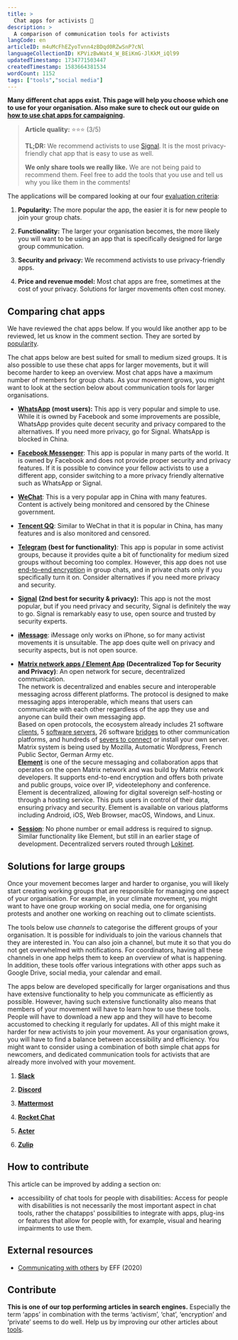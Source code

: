 ```yaml
---
title: >
  Chat apps for activists 💬
description: >
  A comparison of communication tools for activists
langCode: en
articleID: m4uMcFhEZyoTvnn4zBDqd0RZwSnP7cNl
languageCollectionID: KPVizBwWat4_W_BEiKmG-JlKkM_iQl99
updatedTimestamp: 1734771503447
createdTimestamp: 1583664381534
wordCount: 1152
tags: ["tools","social media"]
---
```


**Many different chat apps exist. This page will help you choose which one to use for your organisation. Also make sure to check out our guide on** [**how to use chat apps for campaigning**](/communication/chat-apps)**.**

> **Article quality:** ⭐️⭐️⭐️ (3/5)
> 
> **TL;DR:** We recommend activists to use [Signal](/tools/chat-apps/signal). It is the most privacy-friendly chat app that is easy to use as well.
> 
> **We only share tools we really like.** We are not being paid to recommend them. Feel free to add the tools that you use and tell us why you like them in the comments!

The applications will be compared looking at our four [evaluation criteria](/tools/chat-apps/evaluation-criteria):

1.  **Popularity:** The more popular the app, the easier it is for new people to join your group chats.
    
2.  **Functionality:** The larger your organisation becomes, the more likely you will want to be using an app that is specifically designed for large group communication.
    
3.  **Security and privacy:** We recommend activists to use privacy-friendly apps.
    
4.  **Price and revenue model:** Most chat apps are free, sometimes at the cost of your privacy. Solutions for larger movements often cost money.
    

## Comparing chat apps

We have reviewed the chat apps below. If you would like another app to be reviewed, let us know in the comment section. They are sorted by [popularity](https://www.statista.com/statistics/258749/most-popular-global-mobile-messenger-apps/).

The chat apps below are best suited for small to medium sized groups. It is also possible to use these chat apps for larger movements, but it will become harder to keep an overview. Most chat apps have a maximum number of members for group chats. As your movement grows, you might want to look at the section below about communication tools for larger organisations.

-   [**WhatsApp**](/tools/chat-apps/whatsapp) **(most users):** This app is very popular and simple to use. While it is owned by Facebook and some improvements are possible, WhatsApp provides quite decent security and privacy compared to the alternatives. If you need more privacy, go for Signal. WhatsApp is blocked in China.
    
-   [**Facebook Messenger**](/tools/chat-apps/facebook-messenger): This app is popular in many parts of the world. It is owned by Facebook and does not provide proper security and privacy features. If it is possible to convince your fellow activists to use a different app, consider switching to a more privacy friendly alternative such as WhatsApp or Signal.
    
-   [**WeChat**](/tools/chat-apps/wechat): This is a very popular app in China with many features. Content is actively being monitored and censored by the Chinese government.
    
-   [**Tencent QQ**](/tools/chat-apps/tencent-qq): Similar to WeChat in that it is popular in China, has many features and is also monitored and censored.
    
-   [**Telegram**](/tools/chat-apps/telegram) **(best for functionality)**_:_ This app is popular in some activist groups, because it provides quite a bit of functionality for medium sized groups without becoming too complex. However, this app does not use [end-to-end encryption](/end-to-end-encryption) in group chats, and in private chats only if you specifically turn it on. Consider alternatives if you need more privacy and security.
    
-   [**Signal**](/tools/chat-apps/signal) **(2nd best for security & privacy):** This app is not the most popular, but if you need privacy and security, Signal is definitely the way to go. Signal is remarkably easy to use, open source and trusted by security experts.
    
-   [**iMessage**](/tools/chat-apps/imessage): iMessage only works on iPhone, so for many activist movements it is unsuitable. The app does quite well on privacy and security aspects, but is not open source.
    
-   [**Matrix network apps / Element App**](https://matrix.org/?utm_source=activisthandbook.org) **(Decentralized Top for Security and Privacy)**: An open network for secure, decentralized communication.  
    The network is decentralized and enables secure and interoperable messaging across different platforms. The protocol is designed to make messaging apps interoperable, which means that users can communicate with each other regardless of the app they use and anyone can build their own messaging app.  
    Based on open protocols, the ecosystem already includes 21 software [clients](https://matrix.org/ecosystem/clients/?utm_source=activisthandbook.org), 5 [software servers](https://matrix.org/ecosystem/servers/?utm_source=activisthandbook.org), 26 software [bridges](https://matrix.org/ecosystem/bridges/?utm_source=activisthandbook.org) to other communication platforms, and hundreds of [severs to connect](https://servers.joinmatrix.org/?utm_source=activisthandbook.org) or install your own server.  
    Matrix system is being used by Mozilla, Automatic Wordpress, French Public Sector, German Army etc.  
    [**Element**](https://element.io/?utm_source=activisthandbook.org) is one of the secure messaging and collaboration apps that operates on the open Matrix network and was build by Matrix network developers. It supports end-to-end encryption and offers both private and public groups, voice over IP, videotelephony and conference.  
    Element is decentralized, allowing for digital sovereign self-hosting or through a hosting service. This puts users in control of their data, ensuring privacy and security. Element is available on various platforms including Android, iOS, Web Browser, macOS, Windows, and Linux.
    
-   [**Session**](https://getsession.org/?utm_source=activisthandbook.org): No phone number or email address is required to signup. Similar functionality like Element, but still in an earlier stage of development. Decentralized servers routed through [Lokinet](https://lokinet.org/?utm_source=activisthandbook.org).
    

## Solutions for large groups

Once your movement becomes larger and harder to organise, you will likely start creating working groups that are responsible for managing one aspect of your organisation. For example, in your climate movement, you might want to have one group working on social media, one for organising protests and another one working on reaching out to climate scientists.

The tools below use _channels_ to categorise the different groups of your organisation. It is possible for individuals to join the various channels that they are interested in. You can also join a channel, but mute it so that you do not get overwhelmed with notifications. For coordinators, having all these channels in one app helps them to keep an overview of what is happening. In addition, these tools offer various integrations with other apps such as Google Drive, social media, your calendar and email.

The apps below are developed specifically for larger organisations and thus have extensive functionality to help you communicate as efficiently as possible. However, having such extensive functionality also means that members of your movement will have to learn how to use these tools. People will have to download a new app and they will have to become accustomed to checking it regularly for updates. All of this might make it harder for new activists to join your movement. As your organisation grows, you will have to find a balance between accessibility and efficiency. You might want to consider using a combination of both simple chat apps for newcomers, and dedicated communication tools for activists that are already more involved with your movement.

1.  [**Slack**](/tools/chat-apps/slack)
    
2.  [**Discord**](/tools/chat-apps/discord)
    
3.  [**Mattermost**](/tools/chat-apps/mattermost)
    
4.  [**Rocket Chat**](/tools/chat-apps/rocket-chat)
    
5.  [**Acter**](/tools/acter)
    
6.  [**Zulip**](https://zulip.com/?utm_source=activisthandbook.org)
    

## How to contribute

This article can be improved by adding a section on:

-   accessibility of chat tools for people with disabilities: Access for people with disabilities is not necessarily the most important aspect in chat tools, rather the chatapps' possibilities to integrate with apps, plug-ins or features that allow for people with, for example, visual and hearing impairments to use them.
    

## External resources

-   [Communicating with others](https://ssd.eff.org/en/module/communicating-others) by EFF (2020)
    

## Contribute

**This is one of our top performing articles in search engines.** Especially the term ‘apps’ in combination with the terms ‘activism’, ‘chat’, ‘encryption’ and ‘private’ seems to do well. Help us by improving our other articles about [tools](/tools).